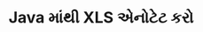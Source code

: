 ---
############################# Static ############################
layout: "auto-gen-annotation"

############################# Head ############################
head_title: "C# માં Java XLS એનોટેશન API એનોટેટ"
head_description: "Java API XLS, છબીઓ, રેખાંકનો અને દસ્તાવેજ ફાઇલ ફોર્મેટમાંથી લોકપ્રિય ટીકા પ્રકારો બનાવવા અને ટીકા કરવા માટે."

############################# Header ############################
title: "Java માંથી XLS એનોટેટ કરો"
description: ""
bg_image: "https://cms.admin.containerize.com/templates/aspose/App_Themes/V3/images/bg/header1.png"
bg_overlay: false
button:
    enable: true
    icon: "fas fa-arrow-down"
    label: "મફત અજમાયશ ડાઉનલોડ કરો"
    link: "https://downloads.groupdocs.com/annotation/java"

############################# About ############################
about:
    enable: true
    title: "Java API માટે GroupDocs.Annotation વિશે"
    content: |
        GroupDocs.Annotation for Java API એ એક લાઇબ્રેરી છે જે તમને PDF, Word અને Mac, Windows અથવા Ubuntu પરના અન્ય દસ્તાવેજોમાં એનોટેશન ઉમેરવા દે છે. [GroupDocs.Annotation for Java](/annotation/java) એ ઈમેજો અને અન્ય વિવિધ દસ્તાવેજોમાંથી ટીકાઓ બનાવવા, ઉમેરવા, સંપાદિત કરવા, કાઢી નાખવા, કાઢવા અને નિકાસ કરવા માટે વ્યાપક સમર્થન સાથે એનોટેશનનું સંચાલન કરવા માટેનું મૂળ Java API છે. સમર્થિત દસ્તાવેજ ફોર્મેટ્સની સંપૂર્ણ સૂચિ તમે આ [પૃષ્ઠ] (https://docs.groupdocs.com/annotation/java/supported-document-formats/) પર જોઈ શકો છો.
        આ લાઇબ્રેરી તમને માત્ર XLS દસ્તાવેજ સાથે જ નહીં પરંતુ અન્ય ઘણા પ્રકારના દસ્તાવેજો જેમ કે Word, Excel, PowerPoint, Outlook emails, Visio, Adobe, OpenDocument, OpenOffice, Photoshop, AutoCad અને અન્ય ઘણા બધા દસ્તાવેજો સાથે પણ કામ કરવાની મંજૂરી આપે છે.
        Java API માટે GroupDocs.Annotation તમને નવી નોંધો બનાવવા અને ઉમેરવા, ટીકાઓ સંપાદિત કરવા, ટિપ્પણીઓ, ટીકાઓ કાઢવા અને તેમને દસ્તાવેજોમાંથી દૂર કરવાની મંજૂરી આપે છે. લાઇબ્રેરી 13 વિવિધ એનોટેશન પ્રકારોને સપોર્ટ કરે છે, જેમાં ટેક્સ્ટ, પોલિલાઇન, એરિયા, અંડરલાઇન, પોઇન્ટ, વોટરમાર્ક, એરો, એલિપ્સ, ટેક્સ્ટ રિપ્લેસમેન્ટ, ડિસ્ટન્સ, ટેક્સ્ટ ફીલ્ડ, પીડીએફમાં રિસોર્સ રિડેક્શન, એચટીએમએલ, માઇક્રોસોફ્ટ વર્ડ ડોક્યુમેન્ટ્સ, સ્પ્રેડશીટ્સ, આકૃતિઓ, પ્રસ્તુતિઓ, રેખાંકનો, છબીઓ અને અન્ય ઘણા ફાઇલ ફોર્મેટ્સ.
        ઉદાહરણ (કૃપા કરીને નીચે જુઓ) XLS દસ્તાવેજ સાથે કામ કરવાનું દર્શાવે છે, આ ઉદાહરણમાં તમે GroupDocs સાથે કેવી રીતે કામ કરવું તેનાં મુખ્ય પગલાં જોઈ શકો છો. એનોટેશન: લાઇસન્સ સેટ કરો, તમે જેની સાથે કામ કરવા માગો છો તે દસ્તાવેજ ખોલો, એક બનાવવું એનોટેશન, તમારી જરૂરિયાતો અનુસાર એનોટેશન પ્રોપર્ટીઝ સેટ કરવા માટે ડેટા ઑબ્જેક્ટ્સ ઉમેરીને અને પરિણામને જરૂરી જગ્યાએ સાચવો. તમે અમારા ગીથબ [પૃષ્ઠ](https://github.com/groupdocs-annotation/GroupDocs.Annotation-for-Java) પર અથવા અમારા ઉત્પાદન [દસ્તાવેજીકરણ](https: //docs.groupdocs.com/annotation/java/getting-started/).

############################# Steps ############################
howTo_Add:
steps_Add:
    enable: true
    title_left: "Java માં XLS માં ટીકા ઉમેરવાનાં પગલાં"
    content_left: |
        [GroupDocs.Annotation](/annotation/java/) જાવા વિકાસકર્તાઓ માટે કેટલાક સરળ પગલાં અમલમાં મૂકીને કોઈપણ Java-આધારિત એપ્લિકેશનમાં XLS ફાઈલોમાં વિવિધ એનોટેશન પ્રકારો ઉમેરવાનું સરળ બનાવે છે.
        *   ટિપ્પણી અને તારીખ સાથે જવાબ આપો ઑબ્જેક્ટ્સ બનાવો.
        *   એરિયા એનોટેશન ઑબ્જેક્ટ બનાવો, વિસ્તાર વિકલ્પો સેટ કરો અને જવાબો ઉમેરો.
        *   એનોટેટર ઑબ્જેક્ટ બનાવો અને વિસ્તાર એનોટેશન ઉમેરો.
        *   આઉટપુટ ફાઇલ સાચવો.
    title_right: "પ્રણાલીની જરૂરિયાતો"
    content_right: |
        GroupDocs. Java API માટે એનોટેશન તમામ મુખ્ય પ્લેટફોર્મ્સ અને ઑપરેટિંગ સિસ્ટમ્સ પર સપોર્ટેડ છે. નીચે આપેલા કોડને અમલમાં મૂકતા પહેલા, કૃપા કરીને ખાતરી કરો કે તમારી પાસે તમારી સિસ્ટમ પર નીચેની પૂર્વજરૂરીયાતો ઇન્સ્ટોલ કરેલી છે.
        *   ઓપરેટિંગ સિસ્ટમ્સ: માઇક્રોસોફ્ટ વિન્ડોઝ, લિનક્સ, મેકઓએસ
        *   વિકાસ પર્યાવરણ: નેટબીન્સ, ઈન્ટેલિજ આઈડીઈએ, ગ્રહણ વગેરે
        *   Java રનટાઇમ એન્વાયર્નમેન્ટ: Java 7 (1.7) અને તેથી વધુ
        *   [GroupDocs Artifact Repository](https://repository.groupdocs.com/webapp/#/artifacts/browse/tree/General/repo/com/groupdocs/groupdocs-annotation) માંથી Java માટે GroupDocs.Annotation નું નવીનતમ સંસ્કરણ મેળવો

############################# Preview ############################
preview_Add:
    enable: true
    title: ટીકા પૂર્વાવલોકન અને કોડ નમૂના
    content: |
        ![Annotation preview image](https://docs.groupdocs.com/annotation/java/images/add-area-annotation.png)
    code: |
        ```java
        // Create an instance of Reply class and add comments
        Reply firstReply = new Reply();
        firstReply.setComment("First comment");
        firstReply.setRepliedOn(Calendar.getInstance().getTime());
        
        Reply secondReply = new Reply();
        secondReply.setComment("Second comment");
        secondReply.setRepliedOn(Calendar.getInstance().getTime());
        
        List<Reply> replies = new ArrayList<Reply>();
        replies.add(firstReply);
        replies.add(secondReply);
        
        // Create an instance of AreaAnnotation class and set options
        AreaAnnotation area = new AreaAnnotation();
        area.setBackgroundColor(65535);
        area.setBox(new Rectangle(100, 100, 100, 100));
        area.setCreatedOn(Calendar.getInstance().getTime());
        area.setMessage("This is area annotation");
        area.setOpacity(0.7);
        area.setPageNumber(0);
        area.setPenColor(65535);
        area.setPenStyle(PenStyle.Dot);
        area.setPenWidth((byte) 3);
        area.setReplies(replies);
        
        // Create an instance of Annotator class
        Annotator annotator = new Annotator("input.bmp");
        
        // Add annotation
        annotator.add(area);
        
        // Save to file
        annotator.save("output.bmp");
        annotator.dispose();
        ```

############################# Steps ############################
howTo_Remove:
steps_Remove:
    enable: true
    title_left: "Java માં XLS માંથી ટીકાઓ દૂર કરવાના પગલાં"
    content_left: |
        [GroupDocs.Annotation](/annotation/java/) જાવા વિકાસકર્તાઓ માટે થોડા સરળ પગલાં અમલમાં મૂકીને કોઈપણ Java-આધારિત એપ્લિકેશનમાં XLS ફાઈલોમાંથી ટીકાની વિગતો દૂર કરવાનું સરળ બનાવે છે.
        *   ટિપ્પણી અને તારીખ સાથે જવાબ આપો ઑબ્જેક્ટ્સ બનાવો.
        *   Instantiate SaveOptions ઑબ્જેક્ટ અને AnnotationTypes = AnnotationType.None સેટ કરો.
        *   પરિણામી દસ્તાવેજ પાથ અથવા સ્ટ્રીમ અને SaveOptions ઑબ્જેક્ટ સાથે સેવ મેથડને કૉલ કરો.

############################# Preview ############################
preview_Remove:
    enable: true
    code: |
        ```java
        // Create an instance of Annotator class 
        Annotator annotator = new Annotator("C://input.bmp");

        // Remove annotation by set type None 
        SaveOptions saveOptions = new SaveOptions();
        saveOptions.setAnnotationTypes(AnnotationType.None);

        // Save annotation to output file
        annotator.save("C://output.bmp", saveOptions);
        annotator.dispose();
        ```

############################# Steps ############################
howTo_Edit:
steps_Edit:
    enable: true
    title_left: "Java માં XLS માંથી ટીકાઓ સંપાદિત કરવાનાં પગલાં"
    content_left: |
        [GroupDocs.Annotation](/annotation/java/) જાવા વિકાસકર્તાઓ માટે થોડા સરળ પગલાં અમલમાં મૂકીને કોઈપણ Java-આધારિત એપ્લિકેશનમાં XLS ફાઇલોમાંથી વિવિધ ટીકા ગુણધર્મોને અપડેટ કરવાનું સરળ બનાવે છે.
        *   ઈનપુટ ડોક્યુમેન્ટ પાથ સાથે એનોટેટર ઑબ્જેક્ટને ઇન્સ્ટન્ટીએટ કરો અથવા ImportAnnotations = true સાથે ઇન્સ્ટન્ટિએટેડ LoadOptions સાથે સ્ટ્રીમ કરો.
        *   કેટલાક એનોટેશનબેઝ અમલીકરણ બનાવો અને અસ્તિત્વમાં છે તે ટીકાનું આઈડી સેટ કરો (જો તે આઈડી સાથેની ટીકા મળી નથી, તો કંઈપણ બદલાશે નહીં) અથવા ટીકાઓની પાથ સૂચિ (બધી અસ્તિત્વમાં છે તે ટીકા દૂર કરવામાં આવશે).
        *   પસાર થયેલી ટીકાઓ સાથે એનોટેટર ઑબ્જેક્ટની કૉલ અપડેટ પદ્ધતિ.
        *   પરિણામી દસ્તાવેજ પાથ અથવા સ્ટ્રીમ અને SaveOptions ઑબ્જેક્ટ સાથે સેવ મેથડને કૉલ કરો.

############################# Preview ############################
preview_Edit:
    enable: true
    code: |
        ```java
        String outputPath = "UpdateAnnotation.bmp";

        // Create an instance of Annotator class
        Annotator annotator = new Annotator("input.bmp");
        
        // Create an instance of Reply class for first example and add comments
        Reply reply1 = new Reply();
        reply1.setComment("Original first comment");
        reply1.setRepliedOn(Calendar.getInstance().getTime());
        
        Reply reply2 = new Reply();
        reply2.setComment("Original second comment");
        reply2.setRepliedOn(Calendar.getInstance().getTime());
        
        java.util.List replies = new ArrayList();
        replies.add(reply1);
        replies.add(reply2);
        
        // Create an instance of AreaAnnotation class and set options
        AreaAnnotation original = new AreaAnnotation();
        original.setId(1);
        original.setBackgroundColor(65535);
        original.setBox(new Rectangle(100, 100, 100, 100));
        original.setCreatedOn(Calendar.getInstance().getTime());
        original.setMessage("This is original annotation");
        original.setReplies(replies);
        
        // Add original annotation
        annotator.add(original);
        annotator.save(outputPath);
        annotator.dispose();
        
        LoadOptions loadOptions = new LoadOptions();
        
        // Open annotated document
        Annotator annotator1 = new Annotator(outputPath, loadOptions);
        
        // Create an instance of Reply class for update first example
        Reply reply3 = new Reply();
        reply3.setComment("Updated first comment");
        reply3.setRepliedOn(Calendar.getInstance().getTime());
        
        Reply reply4 = new Reply();
        reply4.setComment("Updated second comment");
        reply4.setRepliedOn(Calendar.getInstance().getTime());
        
        java.util.List replies1 = new ArrayList();
        replies1.add(reply3);
        replies1.add(reply4);

        // Suggest we want change some properties of existed annotation
        AreaAnnotation updated = new AreaAnnotation();
        updated.setId(1);
        updated.setBackgroundColor(255);
        updated.setBox(new Rectangle(0, 0, 50, 200));
        updated.setCreatedOn(Calendar.getInstance().getTime());
        updated.setMessage("This is updated annotation");
        updated.setReplies(replies1);
        
        // Update and save annotation
        annotator1.update(updated);
        annotator1.save(outputPath);
        annotator1.dispose();
        ```

############################# Steps ############################
howTo_Extract:
steps_Extract:
    enable: true
    title_left: "Java માં XLS માંથી ટીકાઓ કાઢવાના પગલાં"
    content_left: |
        [GroupDocs.Annotation](/annotation/java/) જાવા ડેવલપર્સ માટે થોડા સરળ પગલાઓ અમલમાં મૂકીને કોઈપણ Java-આધારિત એપ્લિકેશનમાં દસ્તાવેજોની ટીકા કરવી અને XLS ફાઈલોમાંથી એનોટેશન માહિતી કાઢવાનું સરળ બનાવે છે.
        *   ટિપ્પણી અને તારીખ સાથે જવાબ આપો ઑબ્જેક્ટ્સ બનાવો.
        *   LoadOptions ઑબ્જેક્ટને ત્વરિત કરો અને સાચી દલીલ સાથે SetImportAnnotations કૉલ કરો.
        *   પ્રકાર સૂચિ સાથે ચલ વ્યાખ્યાયિત કરો.
        *   ગેટ મેથડ પર કૉલ કરો અને પરિણામ ઉપરના ચલ પર પાછા ફરો.

############################# Preview ############################
preview_Extract:
    enable: true
    code: |
        ```java
        // For using this example input file ("annotated.bmp") must be with annotations
        LoadOptions loadOptions = new LoadOptions();
        
        // Create an instance of Annotator class and get annotations
        final Annotator annotator = new Annotator("annotated.bmp", loadOptions);
        List annotations = annotator.get();
        ```

############################# Demos ############################
demos:
    enable: true
    title: "દસ્તાવેજો અને છબીઓમાં ઍનોટેશન ઉમેરવા, દૂર કરવા, સંપાદિત કરવા, બહાર કાઢવા માટે લાઇવ ડેમો"
    content: |
        હમણાં જ [GroupDocs.Annotation Live Demos](https://products.groupdocs.app/annotation/family) વેબસાઇટની મુલાકાત લઈને XLS ફાઇલમાં ઍનોટેશન ઉમેરો, દૂર કરો, સંપાદિત કરો અને બહાર કાઢો. લાઇવ ડેમોના નીચેના ફાયદા છે

############################# About Formats ############################
about_formats:
    enable: true
    format:
        # format loop
        - icon: "far fa-file-xls"
          title: "XLS ફાઇલ ફોર્મેટ વિશે"
          content: |
            XLS એક્સ્ટેંશન ધરાવતી ફાઇલો એક્સેલ બાઈનરી ફાઇલ ફોર્મેટનું પ્રતિનિધિત્વ કરે છે. આવી ફાઇલો માઇક્રોસોફ્ટ એક્સેલ તેમજ અન્ય સમાન સ્પ્રેડશીટ પ્રોગ્રામ્સ જેમ કે ઓપનઓફિસ કેલ્ક અથવા એપલ નંબર્સ દ્વારા બનાવી શકાય છે. એક્સેલ દ્વારા સાચવેલ ફાઇલને વર્કબુક તરીકે ઓળખવામાં આવે છે જ્યાં દરેક વર્કબુકમાં એક અથવા વધુ વર્કશીટ્સ હોઈ શકે છે. ડેટા વર્કશીટમાં ટેબલ ફોર્મેટમાં વપરાશકર્તાઓને સંગ્રહિત અને પ્રદર્શિત કરવામાં આવે છે અને તે આંકડાકીય મૂલ્યો, ટેક્સ્ટ ડેટા, સૂત્રો, બાહ્ય ડેટા કનેક્શન્સ, છબીઓ અને ચાર્ટ્સને ફેલાવી શકે છે. માઈક્રોસોફ્ટ એક્સેલ જેવી એપ્લીકેશનો તમને PDF, CSV, XLSX, TXT, HTML, XPS અને અન્ય કેટલાક ફોર્મેટમાં વર્કબુક ડેટા નિકાસ કરવા દે છે. XLS ફાઇલ ફોર્મેટને માઇક્રોસોફ્ટ એક્સેલ 2007 ના પ્રકાશન સાથે વધુ ખુલ્લા અને સંરચિત ફોર્મેટ, XLSX સાથે બદલવામાં આવ્યું હતું. નવીનતમ સંસ્કરણો હજુ પણ XLS ફાઇલો બનાવવા અને વાંચવા માટે સમર્થન પ્રદાન કરે છે, જોકે XLSX એ હવે ઉપયોગની પ્રથમ પસંદગી છે.

          link: "https://docs.fileformat.com/image/xls/"

############################# More Formats ############################
more_formats:
    enable: true
    title: "અન્ય લોકપ્રિય દસ્તાવેજ ફોર્મેટ સાથે કામ કરવું"
    content: |
        નીચે જણાવ્યા મુજબ કેટલાક લોકપ્રિય ફાઇલ ફોર્મેટમાંથી ટીકા ગુણધર્મોને અપડેટ કરો.
    format:
        # format loop
        - name: "Annotate PDF document"
          link: "https://products.groupdocs.com/annotation/java/pdf/"
          description: "Adobe Portable Document Format"

        # format loop
        - name: "Annotate DOC document"
          link: "https://products.groupdocs.com/annotation/java/doc/"
          description: "Microsoft Word Document"

        # format loop
        - name: "Annotate DOCM document"
          link: "https://products.groupdocs.com/annotation/java/docm/"
          description: "Microsoft Word Macro-Enabled Document"

        # format loop
        - name: "Annotate DOCX document"
          link: "https://products.groupdocs.com/annotation/java/docx/"
          description: "Microsoft Word Open XML Document"

        # format loop
        - name: "Annotate DOT document"
          link: "https://products.groupdocs.com/annotation/java/dot/"
          description: "Microsoft Word Document Template"

        # format loop
        - name: "Annotate DOTX document"
          link: "https://products.groupdocs.com/annotation/java/dotx/"
          description: "Word Open XML Document Template"

        # format loop
        - name: "Annotate RTF document"
          link: "https://products.groupdocs.com/annotation/java/rtf/"
          description: "Rich Text Document"

        # format loop
        - name: "Annotate ODT document"
          link: "https://products.groupdocs.com/annotation/java/odt/"
          description: "Open Document Text"

        # format loop
        - name: "Annotate XLS document"
          link: "https://products.groupdocs.com/annotation/java/xls/"
          description: "Microsoft Excel Binary File Format"

        # format loop
        - name: "Annotate XLSX document"
          link: "https://products.groupdocs.com/annotation/java/xlsx/"
          description: "Microsoft Excel Open XML Spreadsheet"

        # format loop
        - name: "Annotate XLSM document"
          link: "https://products.groupdocs.com/annotation/java/xlsm/"
          description: "Microsoft Excel Macro-Enabled Spreadsheet"

        # format loop
        - name: "Annotate XLSB document"
          link: "https://products.groupdocs.com/annotation/java/xlsb/"
          description: "Microsoft Excel Binary Worksheet"

        # format loop
        - name: "Annotate ODS document"
          link: "https://products.groupdocs.com/annotation/java/ods/"
          description: "Open Document Spreadsheet"

        # format loop
        - name: "Annotate PPT document"
          link: "https://products.groupdocs.com/annotation/java/ppt/"
          description: "PowerPoint Presentation"

        # format loop
        - name: "Annotate PPTX document"
          link: "https://products.groupdocs.com/annotation/java/pptx/"
          description: "PowerPoint Open XML Presentation"

        # format loop
        - name: "Annotate PPSX document"
          link: "https://products.groupdocs.com/annotation/java/ppsx/"
          description: "PowerPoint Open XML Slide Show"

        # format loop
        - name: "Annotate POTM document"
          link: "https://products.groupdocs.com/annotation/java/potm/"
          description: "Microsoft PowerPoint Template"

        # format loop
        - name: "Annotate PPTM document"
          link: "https://products.groupdocs.com/annotation/java/pptm/"
          description: "Microsoft PowerPoint Presentation"

        # format loop
        - name: "Annotate PPS document"
          link: "https://products.groupdocs.com/annotation/java/pps/"
          description: "Microsoft PowerPoint 97-2003 Slide Show"

        # format loop
        - name: "Annotate ODP document"
          link: "https://products.groupdocs.com/annotation/java/odp/"
          description: "OpenDocument Presentation"

        # format loop
        - name: "Annotate HTML document"
          link: "https://products.groupdocs.com/annotation/java/html/"
          description: "HyperText Markup Language"

        # format loop
        - name: "Annotate TIFF document"
          link: "https://products.groupdocs.com/annotation/java/tiff/"
          description: "Tagged Image File Format"

        # format loop
        - name: "Annotate JPEG document"
          link: "https://products.groupdocs.com/annotation/java/jpeg/"
          description: "JPEG Image"

        # format loop
        - name: "Annotate PNG document"
          link: "https://products.groupdocs.com/annotation/java/png/"
          description: "Portable Network Graphic"

        # format loop
        - name: "Annotate EML document"
          link: "https://products.groupdocs.com/annotation/java/eml/"
          description: "E-mail Message"

        # format loop
        - name: "Annotate MSG document"
          link: "https://products.groupdocs.com/annotation/java/msg/"
          description: "Microsoft Outlook E-mail Message"

        # format loop
        - name: "Annotate VSD document"
          link: "https://products.groupdocs.com/annotation/java/vsd/"
          description: "Microsoft Visio 2003-2010 Drawing"

        # format loop
        - name: "Annotate VSDX document"
          link: "https://products.groupdocs.com/annotation/java/vsdx/"
          description: "Microsoft Visio Drawing"

        # format loop
        - name: "Annotate VSS document"
          link: "https://products.groupdocs.com/annotation/java/vss/"
          description: "Microsoft Visio 2003-2010 Stencil"

        # format loop
        - name: "Annotate VST document"
          link: "https://products.groupdocs.com/annotation/java/vst/"
          description: "Microsoft Visio 2013 Stencil"

        # format loop
        - name: "Annotate DWG document"
          link: "https://products.groupdocs.com/annotation/java/dwg/"
          description: "Autodesk Design Data Formats"

        # format loop
        - name: "Annotate DXF document"
          link: "https://products.groupdocs.com/annotation/java/dxf/"
          description: "AutoCAD Drawing Interchange"

        # format loop
        - name: "Annotate DCM document"
          link: "https://products.groupdocs.com/annotation/java/dcm/"
          description: "Digital Imaging and Communications in Medicine"

        # format loop
        - name: "Annotate WMF document"
          link: "https://products.groupdocs.com/annotation/java/wmf/"
          description: "Windows Metafile"

        # format loop
        - name: "Annotate EMF document"
          link: "https://products.groupdocs.com/annotation/java/emf/"
          description: "Enhanced Metafile Format"


############################# Back to top ###############################
back_to_top:
    enable: true
---